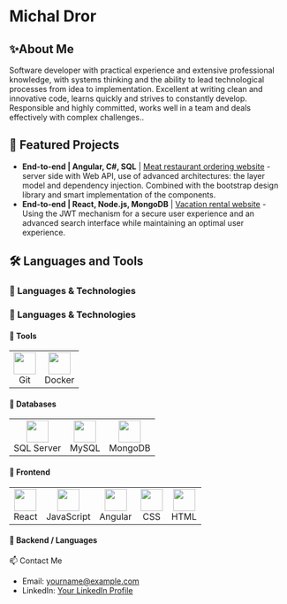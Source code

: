 # Michal Dror
## ✨About Me

Software developer with practical experience and extensive professional knowledge, with systems thinking and the ability to lead technological processes from idea to implementation. Excellent at writing clean and innovative code, learns quickly and strives to constantly develop. Responsible and highly committed, works well in a team and deals effectively with complex challenges..

 ## 📁 Featured Projects

- **End-to-end | Angular, C#, SQL** | [Meat restaurant ordering website](https://github.com/YourUsername/YourRepository) - server side with Web API, use of advanced architectures: the layer model and dependency injection. Combined with the bootstrap design library and smart implementation of the components.
- **End-to-end | React, Node.js, MongoDB** | [Vacation rental website](https://github.com/YourUsername/YourRepository) - Using the JWT mechanism for a secure user experience and an advanced search interface while maintaining an optimal user experience.

 ## 🛠️ Languages and Tools

### 🧠 Languages & Technologies

### 🧠 Languages & Technologies

#### 🧩 Tools
<table style="border-collapse: collapse; border: none;">
  <tr>
    <td align="center" style="border: none;">
      <img src="https://cdn.jsdelivr.net/gh/devicons/devicon/icons/git/git-original.svg" width="40"/><br>Git
    </td>
    <td align="center" style="border: none;">
      <img src="https://cdn.jsdelivr.net/gh/devicons/devicon/icons/docker/docker-original.svg" width="40"/><br>Docker
    </td>
  </tr>
</table>

#### 💾 Databases
<table style="border-collapse: collapse; border: none;">
  <tr>
    <td align="center" style="border: none;">
      <img src="https://cdn.jsdelivr.net/gh/devicons/devicon/icons/microsoftsqlserver/microsoftsqlserver-plain.svg" width="40"/><br>SQL Server
    </td>
    <td align="center" style="border: none;">
      <img src="https://cdn.jsdelivr.net/gh/devicons/devicon/icons/mysql/mysql-original.svg" width="40"/><br>MySQL
    </td>
    <td align="center" style="border: none;">
      <img src="https://cdn.jsdelivr.net/gh/devicons/devicon/icons/mongodb/mongodb-original.svg" width="40"/><br>MongoDB
    </td>
  </tr>
</table>

#### 🎨 Frontend
<table style="border-collapse: collapse; border: none;">
  <tr>
    <td align="center" style="border: none;">
      <img src="https://cdn.jsdelivr.net/gh/devicons/devicon/icons/react/react-original.svg" width="40"/><br>React
    </td>
    <td align="center" style="border: none;">
      <img src="https://cdn.jsdelivr.net/gh/devicons/devicon/icons/javascript/javascript-original.svg" width="40"/><br>JavaScript
    </td>
    <td align="center" style="border: none;">
      <img src="https://cdn.jsdelivr.net/gh/devicons/devicon/icons/angularjs/angularjs-original.svg" width="40"/><br>Angular
    </td>
    <td align="center" style="border: none;">
      <img src="https://cdn.jsdelivr.net/gh/devicons/devicon/icons/css3/css3-original.svg" width="40"/><br>CSS
    </td>
    <td align="center" style="border: none;">
      <img src="https://cdn.jsdelivr.net/gh/devicons/devicon/icons/html5/html5-original.svg" width="40"/><br>HTML
    </td>
  </tr>
</table>

#### 🔧 Backend / Languages
<table style="border-collapse: collapse; border: no

## 📫 Contact Me

- Email: yourname@example.com
- LinkedIn: [Your LinkedIn Profile](https://www.linkedin.com)
